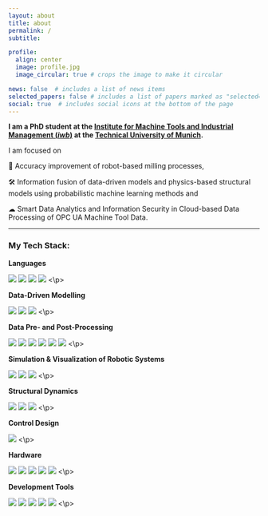```yaml
---
layout: about
title: about
permalink: /
subtitle: 

profile:
  align: center
  image: profile.jpg
  image_circular: true # crops the image to make it circular

news: false  # includes a list of news items
selected_papers: false # includes a list of papers marked as "selected={true}"
social: true  # includes social icons at the bottom of the page
---
```




**I am a PhD student at the [Institute for Machine Tools and Industrial Management (*iwb*)](https://www.mec.ed.tum.de/en/iwb/homepage/) at the [Technical University of Munich](https://www.tum.de/en/).**



I am focused on 

🎯 Accuracy improvement of robot-based milling processes,

🛠️ Information fusion of data-driven models and physics-based structural models using probabilistic machine learning methods and

☁ Smart Data Analytics and Information Security in Cloud-based Data Processing of OPC UA Machine Tool Data.

------

### My Tech Stack:

**Languages**
<p>
<img src="https://img.shields.io/badge/Python-ColourCode?logo=SimpleIconName&logoColor=ColorName&style=ShieldStyle" />
<img src="https://img.shields.io/badge/C/C++-ColourCode?logo=SimpleIconName&logoColor=ColorName&style=ShieldStyle" />
<img src="https://img.shields.io/badge/Matlab/Simulink-ColourCode?logo=SimpleIconName&logoColor=ColorName&style=ShieldStyle" />
<img src="https://img.shields.io/badge/IEC 61131 (ST)-ColourCode?logo=SimpleIconName&logoColor=ColorName&style=ShieldStyle" />
<\p>
  
**Data-Driven Modelling**
<p>
<img src="https://img.shields.io/badge/GPy-ColourCode?logo=SimpleIconName&logoColor=ColorName&style=ShieldStyle" />
<img src="https://img.shields.io/badge/emukit-ColourCode?logo=SimpleIconName&logoColor=ColorName&style=ShieldStyle" />
<img src="https://img.shields.io/badge/uncertainpy-ColourCode?logo=SimpleIconName&logoColor=ColorName&style=ShieldStyle" />
<\p>
  
**Data Pre- and Post-Processing**
<p>
<img src="https://img.shields.io/badge/Matlab-ColourCode?logo=SimpleIconName&logoColor=ColorName&style=ShieldStyle" />
<img src="https://img.shields.io/badge/pandas-ColourCode?logo=SimpleIconName&logoColor=ColorName&style=ShieldStyle" />
<img src="https://img.shields.io/badge/matplotlib-ColourCode?logo=SimpleIconName&logoColor=ColorName&style=ShieldStyle" />
<img src="https://img.shields.io/badge/numpy-ColourCode?logo=SimpleIconName&logoColor=ColorName&style=ShieldStyle" />
<img src="https://img.shields.io/badge/Elastic-ColourCode?logo=SimpleIconName&logoColor=ColorName&style=ShieldStyle" />
<img src="https://img.shields.io/badge/Kibana-ColourCode?logo=SimpleIconName&logoColor=ColorName&style=ShieldStyle" />
<\p>
  
**Simulation & Visualization of Robotic Systems**
<p>
<img src="https://img.shields.io/badge/RBDL-ColourCode?logo=SimpleIconName&logoColor=ColorName&style=ShieldStyle" />
<img src="https://img.shields.io/badge/OpenGL-ColourCode?logo=SimpleIconName&logoColor=ColorName&style=ShieldStyle" />
<img src="https://img.shields.io/badge/ROS-ColourCode?logo=SimpleIconName&logoColor=ColorName&style=ShieldStyle" />
<\p>
  
**Structural Dynamics**
<p>
<img src="https://img.shields.io/badge/Matlab-ColourCode?logo=SimpleIconName&logoColor=ColorName&style=ShieldStyle" />
<img src="https://img.shields.io/badge/pyEMA-ColourCode?logo=SimpleIconName&logoColor=ColorName&style=ShieldStyle" />
<img src="https://img.shields.io/badge/LMS-ColourCode?logo=SimpleIconName&logoColor=ColorName&style=ShieldStyle" />
<\p>
  
**Control Design**
<p>
<img src="https://img.shields.io/badge/Simulink-ColourCode?logo=SimpleIconName&logoColor=ColorName&style=ShieldStyle" />
<\p>
  
**Hardware**
<p>
<img src="https://img.shields.io/badge/Revolution Pi-ColourCode?logo=SimpleIconName&logoColor=ColorName&style=ShieldStyle" />
<img src="https://img.shields.io/badge/Beckhoff Twincat-ColourCode?logo=SimpleIconName&logoColor=ColorName&style=ShieldStyle" />
<img src="https://img.shields.io/badge/Arduino-ColourCode?logo=SimpleIconName&logoColor=ColorName&style=ShieldStyle" />
<img src="https://img.shields.io/badge/Raspberry Pi-ColourCode?logo=SimpleIconName&logoColor=ColorName&style=ShieldStyle" />
<img src="https://img.shields.io/badge/NI DAQ-ColourCode?logo=SimpleIconName&logoColor=ColorName&style=ShieldStyle" />
<\p>
  
**Development Tools**
<p>
<img src="https://img.shields.io/badge/Visual Studio Code-ColourCode?logo=SimpleIconName&logoColor=ColorName&style=ShieldStyle" />
<img src="https://img.shields.io/badge/conda-ColourCode?logo=SimpleIconName&logoColor=ColorName&style=ShieldStyle" />
<img src="https://img.shields.io/badge/Visual Studio-ColourCode?logo=SimpleIconName&logoColor=ColorName&style=ShieldStyle" />
<img src="https://img.shields.io/badge/Codesys-ColourCode?logo=SimpleIconName&logoColor=ColorName&style=ShieldStyle" />
<img src="https://img.shields.io/badge/Blender-ColourCode?logo=SimpleIconName&logoColor=ColorName&style=ShieldStyle" />
<\p>
